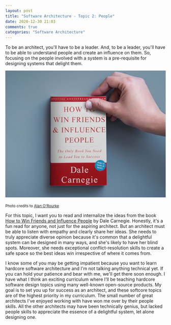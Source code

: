 ```yaml
---
layout: post
title: "Software Architecture - Topic 2: People"
date: 2020-12-30 21:03
comments: true
categories: "Software Architecture"
---
```


To be an architect, you'll have to be a leader. And, to be a leader, you'll have to be able to understand people and create an influence on them. So, focusing on the people involved with a system is a pre-requisite for designing systems that delight them.

![How To Win Friends And Influence People](/images/DaleCarnegieBook.png)

<small>Photo credits to [Alan O'Rourke](https://flic.kr/p/N7J52S)</small>

For this topic, I want you to read and internalize the ideas from the book [How to Win Friends and Influence People](https://www.amazon.com/How-Win-Friends-Influence-People/dp/0671027034/ref=sr_1_1?dchild=1&keywords=Dale+Carnegie&qid=1609523629&s=books&sr=1-1) by Dale Carnegie. Honestly, it's a fun read for anyone, not just for the aspiring architect. But an architect must be able to listen with empathy and clearly share her ideas. She needs to truly appreciate diverse opinion because it's common that a delightful system can be designed in many ways, and she's likely to have her blind spots. Moreover, she needs exceptional conflict-resolution skills to create a safe space so the best ideas win irrespective of where it comes from.

I know some of you may be getting impatient because you want to learn hardcore software architecture and I'm not talking anything technical yet. If you can hold your patience and bear with me, we'll get there soon enough. I have what I think an exciting curriculum where I'll be teaching hardcore software design topics using many well-known open-source products. My goal is to set you up for success as an architect, and these softcore topics are of the highest priority in my curriculum. The small number of great architects I've enjoyed working with have won me over by their people skills. All the other architects may have been technically genius, but lacked people skills to appreciate the essence of a delightful system, let alone designing one.